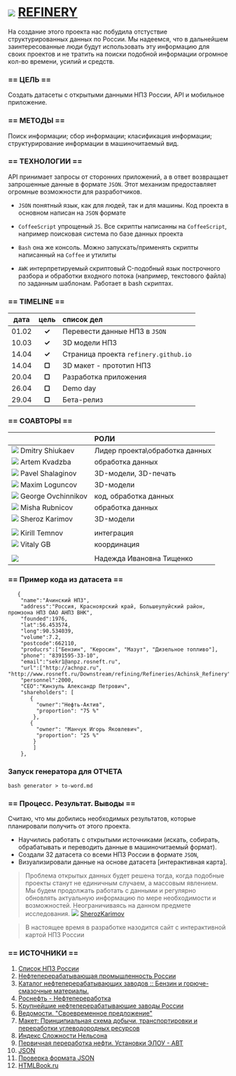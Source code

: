 ![](https://avatars0.githubusercontent.com/u/6559911?s=29) [ REFINERY](https://github.com/soda-io/REFINERY)
===

На создание этого проекта нас побудила отстуствие структурированных данных по России. Мы надеемся, что в дальнейшем заинтересованные люди будут использовать эту информацию для своих проектов и не тратить на поиски подобной информации огромное кол-во времени, усилий и средств.

### == ЦЕЛЬ ==
Создать датасеты с открытыми данными НПЗ России, API и мобильное приложение.

### == МЕТОДЫ ==
Поиск информации; сбор информации; класификация информации; структурирование информации в машиночитаемый вид.

### == ТЕХНОЛОГИИ ==
API принимает запросы от сторонних приложений, а в ответ возвращает запрошенные данные в формате `JSON`. Этот механизм предоставляет огромные возможности для разработчиков.

- `JSON` понятный язык, как для людей, так и для машины. Код проекта в основном написан на `JSON` формате

- `CoffeeScript` упрощеный `JS`. Все скрипты написанны на `CoffeeScript`, например поисковая система по базе данных проекта

- `Bash` она же консоль. Можно запускать/применять скрипты написанный на `Coffee` и утилиты

- `AWK` интерпретируемый скриптовый C-подобный язык построчного разбора и обработки входного потока (например, текстового файла) по заданным шаблонам. Работает в bash скриптах.


### == TIMELINE ==


|   дата    | цель   |  список дел                           |
|:---------:|:------:|:--------------------------------------|
| 01.02     | **✓**  | Перевести данные НПЗ в `JSON`         |
| 10.03     | **✓**  | 3D модели НПЗ                         |
| 14.04     | **✓**  | Страница проекта `refinery.github.io` |
| 14.04     | **▢**  | 3D макет - прототип НПЗ               |
| 20.04     | **▢**  | Разработка приложения                 |
| 26.04     | **▢**  |  Demo day                             | 
| 29.04     | **▢**  | Бета-релиз                            |

 
 
 

### == СОАВТОРЫ ==

|                                                                              |    РОЛИ                       |
|----------------------------------------------------------------------------- |:------------------------------|
| ![](https://avatars3.githubusercontent.com/u/5991448?s=36) Dmitry Shiukaev   | Лидер проекта\обработка данных|
| ![](https://avatars3.githubusercontent.com/u/4639509?s=36) Artem Kvadzba     | обработка данных              |
| ![](https://avatars0.githubusercontent.com/u/3833771?s=36) Pavel Shalaginov  | 3D-модели, 3D-печать          |
| ![](https://avatars2.githubusercontent.com/u/3838734?s=36) Maxim Loguncov    | 3D-модели                     |
| ![](https://avatars1.githubusercontent.com/u/6061182?s=36) George Ovchinnikov|код, обработка данных          |
| ![](https://avatars1.githubusercontent.com/u/6498865?s=36) Misha Rubnicov    | обработка данных              |
| ![](https://avatars0.githubusercontent.com/u/4226210?s=36) Sheroz Karimov    | 3D-модели                     |
|                                                                              |                               |
| ![](https://avatars0.githubusercontent.com/u/147170?s=36) Kirill Temnov      | интеграция                    |
| ![](https://avatars0.githubusercontent.com/u/842476?s=36) Vitaly GB          | координация                   |
|                                                                              |                               |
|![](http://www.gravatar.com/avatar/f7e166e67e46c6cbccb66a54107f08b1?s=36)     |Надежда Ивановна Тищенко       |         |             |Учитель географии              |0|



### == Пример кода из датасета ==
```
   {
    "name":"Ачинский НПЗ",
    "address":"Россия, Красноярский край, Большеулуйский район, промзона НПЗ ОАО АНПЗ ВНК",
    "founded":1976,
    "lat":56.453574,
    "long":90.534039,
    "volume":7.2,
    "postcode":662110,
    "producrs":["Бензин", "Керосин", "Мазут", "Дизельное топливо"],
    "phone": "8391595-33-10",
    "email":"sekr1@anpz.rosneft.ru",
    "url":["http://achnpz.ru", "http://www.rosneft.ru/Downstream/refining/Refineries/Achinsk_Refinery"],
    "personnel":2000,
    "CEO":"Кинзуль Александр Петрович",
    "shareholders": [ 
       {  
         "owner":"Нефть-Актив", 
         "proportion": "75 %"
        },
       {
         "owner": "Манчук Игорь Яковлевич",
         "proportion": "25 %"
        }
        ]
    },
```


### Запуск генератора для ОТЧЕТА

```
bash generator > to-word.md
```


### == Процесс. Результат. Выводы ==

>
Считаю, что мы добились необходимых результатов, которые планировали получить от этого проекта. 
 - Научились работать с открытыми источниками (искать, собирать, обрабатывать и переводить данные в машиночитаемый формат). 
 - Создали 32 датасета со всеми НПЗ России в формате `JSON`, 
 - Визуализировали данные на основе датасета [интерактивная карта].
   
> Проблема открытых данных будет решена тогда, когда подобные проекты станут не единичным случаем, а массовым явлением. Мы будем продолжать работать с данными и регулярно обновлять актуальную информацию по мере необходимости и возможностей. Неограничиваясь на данном предмете исследования. 
 ![](https://avatars0.githubusercontent.com/u/4226210?s=16)    [SherozKarimov](https://github.com/SherozKarimov) 


>В настоящее время в разработке назодится сайт с интерактивной картой НПЗ России



### == ИСТОЧНИКИ ==

 1. [Список НПЗ России](http://www.wiki-prom.ru/20otrasl.html)
 1. [Нефтеперерабатывающая промышленность России](http://ru.wikipedia.org/wiki/Нефтеперерабатывающая_промышленность_России)
 1. [Каталог нефтеперерабатывающих заводов :: Бензин и горюче-смазочные материалы.](http://www.benzol.ru/npz/?status=2&page=1)
 1. [Роснефть - Нефтепереработка](http://www.rosneft.ru/Downstream/refining/)
 1. [Крупнейшие нефтеперерабатывающие заводы России](http://neftegas.info/engine/info/krupnjejshije-njeftjepjerjerabatyvajushhije-zavody-rossii)
 1. [Ведомости. "Своевременное предложение"](http://tbu.com.ua/digest/svoevremennoe_predlojenie.html)
 1. [Макет: Принципиальная схема добычи, транспортировки и переработки углеводородных ресурсов](http://www.maket-russia.ru/portfolio/portfolio-uchebnye-makety-i-modeli/maket-printsipialnaya-skhema-dobychi-transportirovki-i-pererabotki-uglevodorodnykh-resursov/)
 1. [Индекс Сложности Нельсона](http://neftegaz.ru/tech_library/view/4679)
 1. [Первичная переработка нефти. Установки ЭЛОУ - АВТ](http://e-him.ru/?page=dynamic&section=61&article=1165) 
 1. [JSON](http://ru.wikipedia.org/wiki/JSON) 
 1. [Проверка формата JSON](http://jsonformatter.curiousconcept.com/)
 1. [HTMLBook.ru](http://htmlbook.ru/html5)
